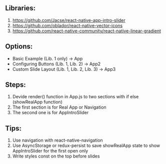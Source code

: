 ## Libraries:
1. https://github.com/Jacse/react-native-app-intro-slider
2. https://github.com/oblador/react-native-vector-icons
3. https://github.com/react-native-community/react-native-linear-gradient

## Options:
- Basic Example (Lib. 1 only) -> App
- Configuring Buttons (Lib. 1, Lib. 2) -> App2
- Custom Slide Layout (Lib. 1, Lib. 2, Lib. 3) -> App3

## Steps:
1. Devide render() function in App.js to two sections with if else (showRealApp function)
2. The first section is for Real App or Navigation
3. The second one is for AppIntroSlider

## Tips:
1. Use navigation with react-native-navigation
2. Use AsyncStorage or redux-persist to save showRealApp state to show AppIntroSlider for the first open only
3. Write styles const on the top before slides